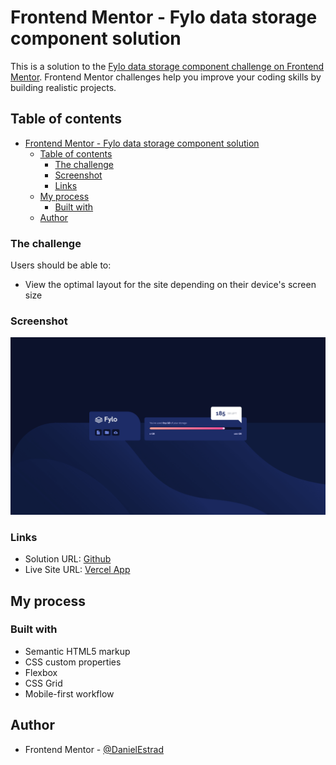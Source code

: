# Frontend Mentor - Fylo data storage component solution

This is a solution to the [Fylo data storage component challenge on Frontend Mentor](https://www.frontendmentor.io/challenges/fylo-data-storage-component-1dZPRbV5n). Frontend Mentor challenges help you improve your coding skills by building realistic projects. 

## Table of contents

- [Frontend Mentor - Fylo data storage component solution](#frontend-mentor---fylo-data-storage-component-solution)
  - [Table of contents](#table-of-contents)
    - [The challenge](#the-challenge)
    - [Screenshot](#screenshot)
    - [Links](#links)
  - [My process](#my-process)
    - [Built with](#built-with)
  - [Author](#author)

### The challenge

Users should be able to:

- View the optimal layout for the site depending on their device's screen size

### Screenshot

![Screenshot](./images/screenshot.png)

### Links

- Solution URL: [Github](https://github.com/DanielEstrad/FyloDataStorage)
- Live Site URL: [Vercel App](https://fylo-data-storage-sepia-theta.vercel.app/)

## My process

### Built with

- Semantic HTML5 markup
- CSS custom properties
- Flexbox
- CSS Grid
- Mobile-first workflow


## Author

- Frontend Mentor - [@DanielEstrad](https://www.frontendmentor.io/profile/DanielEstrad)